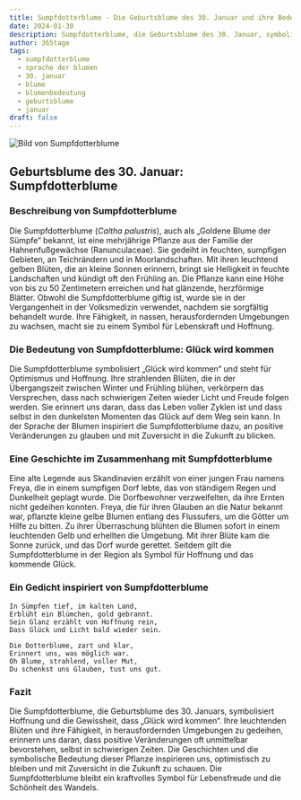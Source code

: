 ```yaml
---
title: Sumpfdotterblume - Die Geburtsblume des 30. Januar und ihre Bedeutung
date: 2024-01-30
description: Sumpfdotterblume, die Geburtsblume des 30. Januar, symbolisiert Glück wird kommen. Erfahre mehr über ihre Geschichte, Bedeutung und Symbolik in der Sprache der Blumen.
author: 365tage
tags:
  - sumpfdotterblume
  - sprache der blumen
  - 30. januar
  - blume
  - blumenbedeutung
  - geburtsblume
  - januar
draft: false
---
```


![Bild von Sumpfdotterblume](https://cdn.pixabay.com/photo/2018/04/17/15/09/caltha-palustris-3327710_640.jpg#center)


## Geburtsblume des 30. Januar: Sumpfdotterblume

### Beschreibung von Sumpfdotterblume

Die Sumpfdotterblume (_Caltha palustris_), auch als „Goldene Blume der Sümpfe“ bekannt, ist eine mehrjährige Pflanze aus der Familie der Hahnenfußgewächse (Ranunculaceae). Sie gedeiht in feuchten, sumpfigen Gebieten, an Teichrändern und in Moorlandschaften. Mit ihren leuchtend gelben Blüten, die an kleine Sonnen erinnern, bringt sie Helligkeit in feuchte Landschaften und kündigt oft den Frühling an. Die Pflanze kann eine Höhe von bis zu 50 Zentimetern erreichen und hat glänzende, herzförmige Blätter. Obwohl die Sumpfdotterblume giftig ist, wurde sie in der Vergangenheit in der Volksmedizin verwendet, nachdem sie sorgfältig behandelt wurde. Ihre Fähigkeit, in nassen, herausfordernden Umgebungen zu wachsen, macht sie zu einem Symbol für Lebenskraft und Hoffnung.

### Die Bedeutung von Sumpfdotterblume: Glück wird kommen

Die Sumpfdotterblume symbolisiert „Glück wird kommen“ und steht für Optimismus und Hoffnung. Ihre strahlenden Blüten, die in der Übergangszeit zwischen Winter und Frühling blühen, verkörpern das Versprechen, dass nach schwierigen Zeiten wieder Licht und Freude folgen werden. Sie erinnert uns daran, dass das Leben voller Zyklen ist und dass selbst in den dunkelsten Momenten das Glück auf dem Weg sein kann. In der Sprache der Blumen inspiriert die Sumpfdotterblume dazu, an positive Veränderungen zu glauben und mit Zuversicht in die Zukunft zu blicken.

### Eine Geschichte im Zusammenhang mit Sumpfdotterblume

Eine alte Legende aus Skandinavien erzählt von einer jungen Frau namens Freya, die in einem sumpfigen Dorf lebte, das von ständigem Regen und Dunkelheit geplagt wurde. Die Dorfbewohner verzweifelten, da ihre Ernten nicht gedeihen konnten. Freya, die für ihren Glauben an die Natur bekannt war, pflanzte kleine gelbe Blumen entlang des Flussufers, um die Götter um Hilfe zu bitten. Zu ihrer Überraschung blühten die Blumen sofort in einem leuchtenden Gelb und erhellten die Umgebung. Mit ihrer Blüte kam die Sonne zurück, und das Dorf wurde gerettet. Seitdem gilt die Sumpfdotterblume in der Region als Symbol für Hoffnung und das kommende Glück.

### Ein Gedicht inspiriert von Sumpfdotterblume

```
In Sümpfen tief, im kalten Land,  
Erblüht ein Blümchen, gold gebrannt.  
Sein Glanz erzählt von Hoffnung rein,  
Dass Glück und Licht bald wieder sein.  

Die Dotterblume, zart und klar,  
Erinnert uns, was möglich war.  
Oh Blume, strahlend, voller Mut,  
Du schenkst uns Glauben, tust uns gut.  
```

### Fazit

Die Sumpfdotterblume, die Geburtsblume des 30. Januars, symbolisiert Hoffnung und die Gewissheit, dass „Glück wird kommen“. Ihre leuchtenden Blüten und ihre Fähigkeit, in herausfordernden Umgebungen zu gedeihen, erinnern uns daran, dass positive Veränderungen oft unmittelbar bevorstehen, selbst in schwierigen Zeiten. Die Geschichten und die symbolische Bedeutung dieser Pflanze inspirieren uns, optimistisch zu bleiben und mit Zuversicht in die Zukunft zu schauen. Die Sumpfdotterblume bleibt ein kraftvolles Symbol für Lebensfreude und die Schönheit des Wandels.